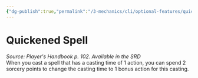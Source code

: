 ```yaml
---
{"dg-publish":true,"permalink":"/3-mechanics/cli/optional-features/quickened-spell/","tags":["ttrpg-cli/compendium/src/5e/phb","ttrpg-cli/optional-feature/mm"],"noteIcon":""}
---
```


# Quickened Spell
*Source: Player's Handbook p. 102. Available in the <span title='Systems Reference Document (5.1)'>SRD</span>*  
When you cast a spell that has a casting time of 1 action, you can spend 2 sorcery points to change the casting time to 1 bonus action for this casting.